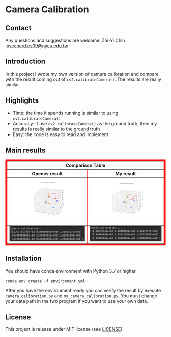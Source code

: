 # Camera Calibration

## Contact

Any questions and suggestions are welcome!
Zhi-Yi Chin joycenerd.cs09@nycu.edu.tw

## Introduction

In this project I wrote my own version of camera calibration and compare with the result coming out of `cv2.calibrateCamera()`. The results are really similar.

## Highlights

* Time: the time it spends running is similar to using `cv2.calibrateCamera()`
* Accuracy: if use `cv2.calibrateCamera()` as the ground truth, then my results is really similar to the ground truth
* Easy: the code is easy to read and implement

## Main results
<table border="5" bordercolor="red" align="center">
    <tr>
        <th colspan="2">Comparison Table</th> 
    </tr>
    <tr>
        <th>Opencv result</th>
        <th>My result</th>
    </tr>
    <tr>
        <td><img src="./results/sample_result.png"</td>
        <td><img src="./results/my_result.png" alt=""</img></td>
    </tr>
    <tr>
        <td><img src="./results/sample_intrinsic.png"</td>
        <td><img src="./results/my_intrinsic.png"</td>
    </tr>
</table>

## Installation

You should have conda environment with Python 3.7 or higher

`conda env create -f environment.yml`

After you have the environment ready you can verify the result by execute `camera_calibration.py` and `my_camera_calibration.py`. You must change your data path in the two program if you want to use your own data.

## License

This project is release under MIT license (see [LICENSE](../LICENSE))


